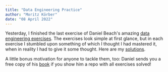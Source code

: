 ```yaml
---
title: "Data Engineering Practice"
author: "Moritz Körber"
date: "08 April 2022"
---
```


Yesterday, I finished the last exercise of Daniel Beach's amazing [data engineering exercises](https://github.com/danielbeach/data-engineering-practice). The exercises look simple at first glance, but in each exercise I stumbled upon something of which I thought I had mastered it, when in reality I had to give it some thought. Here are my [solutions](https://github.com/moritzkoerber/data-engineering-practice).

A little bonus motivation for anyone to tackle them, too: Daniel sends you a free copy of his [book](https://leanpub.com/dataengineeringwithpython/) if you show him a repo with all exercises solved!
